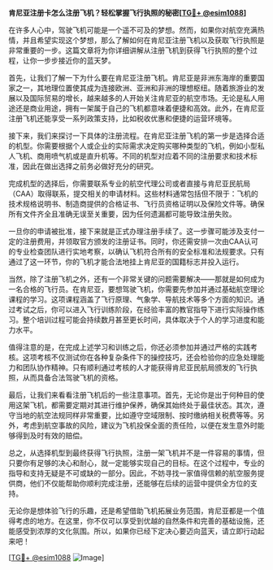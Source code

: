 **肯尼亚注册卡怎么注册飞机？轻松掌握飞行执照的秘密[[TG💪+ @esim1088](https://t.me/s/esim1088)]**

在许多人心中，驾驶飞机可能是一个遥不可及的梦想。然而，如果你对航空充满热情，并且希望实现这个梦想，那么了解如何在肯尼亚注册飞机以及获取飞行执照是非常重要的一步。这篇文章将为你详细讲解从注册飞机到获得飞行执照的整个过程，让你一步步接近你的蓝天梦。

首先，让我们了解一下为什么要在肯尼亚注册飞机。肯尼亚是非洲东海岸的重要国家之一，其地理位置使其成为连接欧洲、亚洲和非洲的理想枢纽。随着旅游业的发展以及国际贸易的增长，越来越多的人开始关注肯尼亚的航空市场。无论是私人用途还是商业用途，拥有一架属于自己的飞机都意味着便捷和高效。此外，在肯尼亚注册飞机还能享受一系列政策支持，比如税收优惠和便捷的运营环境等。

接下来，我们来探讨一下具体的注册流程。在肯尼亚注册飞机的第一步是选择合适的机型。你需要根据个人或企业的实际需求决定购买哪种类型的飞机，例如小型私人飞机、商用喷气机或是直升机等。不同的机型对应着不同的注册要求和技术标准，因此在做出选择之前务必做好充分的研究。

完成机型的选择后，你需要联系专业的航空代理公司或者直接与肯尼亚民航局（CAA）取得联系，提交相关的申请材料。这些材料通常包括但不限于：飞机的技术规格说明书、制造商提供的合格证书、飞行员资格证明以及保险文件等。确保所有文件齐全且准确无误至关重要，因为任何遗漏都可能导致注册失败。

一旦你的申请被批准，接下来就是正式办理注册手续了。这一步骤可能涉及支付一定的注册费用，并领取官方颁发的注册证书。同时，你还需安排一次由CAA认可的专业检查团队进行实地考察，以确认飞机符合所有的安全标准和法规要求。只有通过了这一环节，你的飞机才能合法地挂上肯尼亚的国籍标志并投入运行。

当然，除了注册飞机之外，还有一个非常关键的问题需要解决——那就是如何成为一名合格的飞行员。在肯尼亚，要想驾驶飞机，你需要先参加并通过基础航空理论课程的学习。这项课程涵盖了飞行原理、气象学、导航技术等多个方面的知识。通过考试之后，你可以进入飞行训练阶段，在经验丰富的教官指导下进行实际操作练习。整个培训过程可能会持续数月甚至更长时间，具体取决于个人的学习进度和能力水平。

值得注意的是，在完成上述学习和训练之后，你还必须参加并通过严格的实践考核。这项考核不仅测试你在各种复杂条件下的操控技巧，还会检验你的应急处理能力和团队协作精神。只有顺利通过考核的人才能获得肯尼亚民航局颁发的飞行执照，从而具备合法驾驶飞机的资格。

最后，让我们来看看注册飞机后的一些注意事项。首先，无论你是出于何种目的使用这架飞机，都需要定期对其进行维护保养，确保其始终处于最佳状态。其次，遵守当地的航空法规同样非常重要，比如遵守空域限制、按时缴纳相关税费等等。另外，考虑到航空事故的风险，建议为飞机投保全面的责任险，以便在发生意外时能够得到及时有效的赔偿。

总之，从选择机型到最终获得飞行执照，注册一架飞机并不是一件容易的事情，但只要你有足够的决心和耐心，就一定能够实现自己的目标。在这个过程中，专业的指导和支持无疑是不可或缺的一部分。因此，不妨寻找一家值得信赖的航空服务提供商，他们不仅能帮助你顺利完成注册，还能够在后续的运营中提供全方位的支持。

无论你是想体验飞行的乐趣，还是希望借助飞机拓展业务范围，肯尼亚都是一个值得考虑的地方。在这里，你不仅可以享受到优越的自然条件和完善的基础设施，还能感受到浓厚的文化氛围。所以，如果你已经下定决心要迈向蓝天，请立即行动起来吧！

[[TG💪+ @esim1088](https://t.me/s/esim1088) ![Image](https://i.postimg.cc/4NQfJmqS/Snipaste-2025-05-13-00-14-12.png)]